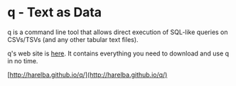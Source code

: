 # q - Text as Data
q is a command line tool that allows direct execution of SQL-like queries on CSVs/TSVs (and any other tabular text files).

q's web site is [here](http://harelba.github.io/q/). It contains everything you need to download and use q in no time.

[http://harelba.github.io/q/](http://harelba.github.io/q/)




